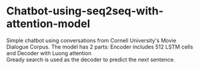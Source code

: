 # Chatbot-using-seq2seq-with-attention-model
Simple chatbot using conversations from Cornell University's Movie Dialogue Corpus. The model has 2 parts: Encoder includes 512 LSTM cells and Decoder with Luong attention 
<br> Gready search is used as the decoder to predict the next sentence.
